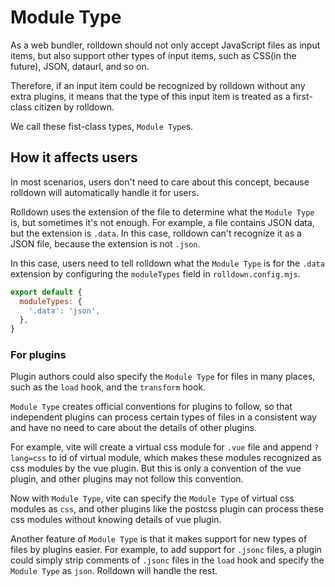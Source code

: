 # Module Type

As a web bundler, rolldown should not only accept JavaScript files as input items, but also support other types of input items, such as CSS(in the future), JSON, dataurl, and so on.

Therefore, if an input item could be recognized by rolldown without any extra plugins, it means that the type of this input item is treated as a first-class citizen by rolldown.

We call these fist-class types, `Module Type`s.

## How it affects users

In most scenarios, users don't need to care about this concept, because rolldown will automatically handle it for users.

Rolldown uses the extension of the file to determine what the `Module Type` is, but sometimes it's not enough. For example, a file contains JSON data, but the extension is `.data`. In this case, rolldown can't recognize it as a JSON file, because the extension is not `.json`.

In this case, users need to tell rolldown what the `Module Type` is for the `.data` extension by configuring the `moduleTypes` field in `rolldown.config.mjs`.

```js [rolldown.config.mjs]
export default {
  moduleTypes: {
    '.data': 'json',
  },
}
```

### For plugins

Plugin authors could also specify the `Module Type` for files in many places, such as the `load` hook, and the `transform` hook.

`Module Type` creates official conventions for plugins to follow, so that independent plugins can process certain types of files in a consistent way and have no need to care about the details of other plugins.

For example, vite will create a virtual css module for `.vue` file and append `?lang=css` to id of virtual module, which makes these modules recognized as css modules by the vue plugin. But this is only a convention of the vue plugin, and other plugins may not follow this convention.

Now with `Module Type`, vite can specify the `Module Type` of virtual css modules as `css`, and other plugins like the postcss plugin can process these css modules without knowing details of vue plugin.

Another feature of `Module Type` is that it makes support for new types of files by plugins easier. For example, to add support for `.jsonc` files, a plugin could simply strip comments of `.jsonc` files in the `load` hook and specify the `Module Type` as `json`. Rolldown will handle the rest.
